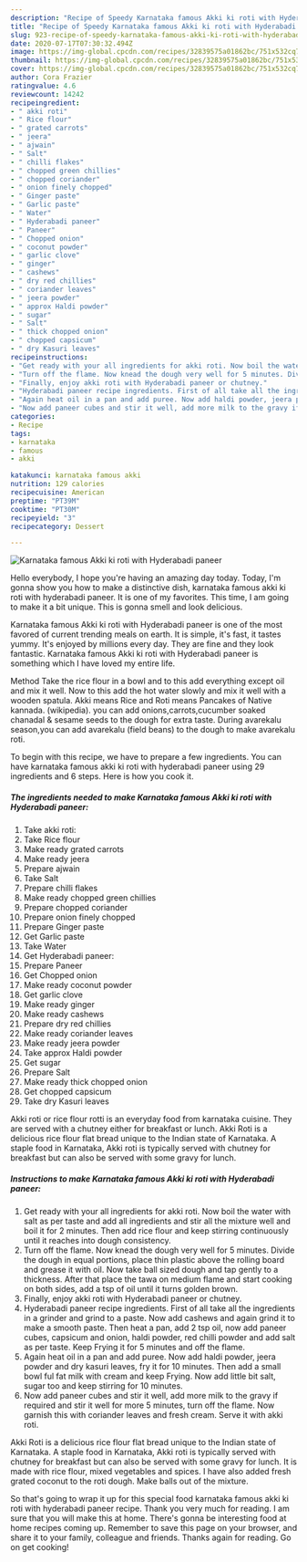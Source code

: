 ```yaml
---
description: "Recipe of Speedy Karnataka famous Akki ki roti with Hyderabadi paneer"
title: "Recipe of Speedy Karnataka famous Akki ki roti with Hyderabadi paneer"
slug: 923-recipe-of-speedy-karnataka-famous-akki-ki-roti-with-hyderabadi-paneer
date: 2020-07-17T07:30:32.494Z
image: https://img-global.cpcdn.com/recipes/32839575a01862bc/751x532cq70/karnataka-famous-akki-ki-roti-with-hyderabadi-paneer-recipe-main-photo.jpg
thumbnail: https://img-global.cpcdn.com/recipes/32839575a01862bc/751x532cq70/karnataka-famous-akki-ki-roti-with-hyderabadi-paneer-recipe-main-photo.jpg
cover: https://img-global.cpcdn.com/recipes/32839575a01862bc/751x532cq70/karnataka-famous-akki-ki-roti-with-hyderabadi-paneer-recipe-main-photo.jpg
author: Cora Frazier
ratingvalue: 4.6
reviewcount: 14242
recipeingredient:
- " akki roti"
- " Rice flour"
- " grated carrots"
- " jeera"
- " ajwain"
- " Salt"
- " chilli flakes"
- " chopped green chillies"
- " chopped coriander"
- " onion finely chopped"
- " Ginger paste"
- " Garlic paste"
- " Water"
- " Hyderabadi paneer"
- " Paneer"
- " Chopped onion"
- " coconut powder"
- " garlic clove"
- " ginger"
- " cashews"
- " dry red chillies"
- " coriander leaves"
- " jeera powder"
- " approx Haldi powder"
- " sugar"
- " Salt"
- " thick chopped onion"
- " chopped capsicum"
- " dry Kasuri leaves"
recipeinstructions:
- "Get ready with your all ingredients for akki roti. Now boil the water with salt as per taste and add all ingredients and stir all the mixture well and boil it for 2 minutes. Then add rice flour and keep stirring continuously until it reaches into dough consistency."
- "Turn off the flame. Now knead the dough very well for 5 minutes. Divide the dough in equal portions, place thin plastic above the rolling board and grease it with oil. Now take ball sized dough and tap gently to a thickness. After that place the tawa on medium flame and start cooking on both sides, add a tsp of oil until it turns golden brown."
- "Finally, enjoy akki roti with Hyderabadi paneer or chutney."
- "Hyderabadi paneer recipe ingredients. First of all take all the ingredients in a grinder and grind to a paste. Now add cashews and again grind it to make a smooth paste. Then heat a pan, add 2 tsp oil, now add paneer cubes, capsicum and onion, haldi powder, red chilli powder and add salt as per taste. Keep Frying it for 5 minutes and off the flame."
- "Again heat oil in a pan and add puree. Now add haldi powder, jeera powder and dry kasuri leaves, fry it for 10 minutes. Then add a small bowl ful fat milk with cream and keep Frying. Now add little bit salt, sugar too and keep stirring for 10 minutes."
- "Now add paneer cubes and stir it well, add more milk to the gravy if required and stir it well for more 5 minutes, turn off the flame. Now garnish this with coriander leaves and fresh cream. Serve it with akki roti."
categories:
- Recipe
tags:
- karnataka
- famous
- akki

katakunci: karnataka famous akki 
nutrition: 129 calories
recipecuisine: American
preptime: "PT39M"
cooktime: "PT30M"
recipeyield: "3"
recipecategory: Dessert

---
```



![Karnataka famous Akki ki roti with Hyderabadi paneer](https://img-global.cpcdn.com/recipes/32839575a01862bc/751x532cq70/karnataka-famous-akki-ki-roti-with-hyderabadi-paneer-recipe-main-photo.jpg)

Hello everybody, I hope you're having an amazing day today. Today, I'm gonna show you how to make a distinctive dish, karnataka famous akki ki roti with hyderabadi paneer. It is one of my favorites. This time, I am going to make it a bit unique. This is gonna smell and look delicious.

Karnataka famous Akki ki roti with Hyderabadi paneer is one of the most favored of current trending meals on earth. It is simple, it's fast, it tastes yummy. It's enjoyed by millions every day. They are fine and they look fantastic. Karnataka famous Akki ki roti with Hyderabadi paneer is something which I have loved my entire life.

Method Take the rice flour in a bowl and to this add everything except oil and mix it well. Now to this add the hot water slowly and mix it well with a wooden spatula. Akki means Rice and Roti means Pancakes of Native kannada. (wikipedia). you can add onions,carrots,cucumber soaked chanadal &amp; sesame seeds to the dough for extra taste. During avarekalu season,you can add avarekalu (field beans) to the dough to make avarekalu roti.


To begin with this recipe, we have to prepare a few ingredients. You can have karnataka famous akki ki roti with hyderabadi paneer using 29 ingredients and 6 steps. Here is how you cook it.

<!--inarticleads1-->

##### The ingredients needed to make Karnataka famous Akki ki roti with Hyderabadi paneer:

1. Take  akki roti:
1. Take  Rice flour
1. Make ready  grated carrots
1. Make ready  jeera
1. Prepare  ajwain
1. Take  Salt
1. Prepare  chilli flakes
1. Make ready  chopped green chillies
1. Prepare  chopped coriander
1. Prepare  onion finely chopped
1. Prepare  Ginger paste
1. Get  Garlic paste
1. Take  Water
1. Get  Hyderabadi paneer:
1. Prepare  Paneer
1. Get  Chopped onion
1. Make ready  coconut powder
1. Get  garlic clove
1. Make ready  ginger
1. Make ready  cashews
1. Prepare  dry red chillies
1. Make ready  coriander leaves
1. Make ready  jeera powder
1. Take  approx Haldi powder
1. Get  sugar
1. Prepare  Salt
1. Make ready  thick chopped onion
1. Get  chopped capsicum
1. Take  dry Kasuri leaves


Akki roti or rice flour rotti is an everyday food from karnataka cuisine. They are served with a chutney either for breakfast or lunch. Akki Roti is a delicious rice flour flat bread unique to the Indian state of Karnataka. A staple food in Karnataka, Akki roti is typically served with chutney for breakfast but can also be served with some gravy for lunch. 

<!--inarticleads2-->

##### Instructions to make Karnataka famous Akki ki roti with Hyderabadi paneer:

1. Get ready with your all ingredients for akki roti. Now boil the water with salt as per taste and add all ingredients and stir all the mixture well and boil it for 2 minutes. Then add rice flour and keep stirring continuously until it reaches into dough consistency.
1. Turn off the flame. Now knead the dough very well for 5 minutes. Divide the dough in equal portions, place thin plastic above the rolling board and grease it with oil. Now take ball sized dough and tap gently to a thickness. After that place the tawa on medium flame and start cooking on both sides, add a tsp of oil until it turns golden brown.
1. Finally, enjoy akki roti with Hyderabadi paneer or chutney.
1. Hyderabadi paneer recipe ingredients. First of all take all the ingredients in a grinder and grind to a paste. Now add cashews and again grind it to make a smooth paste. Then heat a pan, add 2 tsp oil, now add paneer cubes, capsicum and onion, haldi powder, red chilli powder and add salt as per taste. Keep Frying it for 5 minutes and off the flame.
1. Again heat oil in a pan and add puree. Now add haldi powder, jeera powder and dry kasuri leaves, fry it for 10 minutes. Then add a small bowl ful fat milk with cream and keep Frying. Now add little bit salt, sugar too and keep stirring for 10 minutes.
1. Now add paneer cubes and stir it well, add more milk to the gravy if required and stir it well for more 5 minutes, turn off the flame. Now garnish this with coriander leaves and fresh cream. Serve it with akki roti.


Akki Roti is a delicious rice flour flat bread unique to the Indian state of Karnataka. A staple food in Karnataka, Akki roti is typically served with chutney for breakfast but can also be served with some gravy for lunch. It is made with rice flour, mixed vegetables and spices. I have also added fresh grated coconut to the roti dough. Make balls out of the mixture. 

So that's going to wrap it up for this special food karnataka famous akki ki roti with hyderabadi paneer recipe. Thank you very much for reading. I am sure that you will make this at home. There's gonna be interesting food at home recipes coming up. Remember to save this page on your browser, and share it to your family, colleague and friends. Thanks again for reading. Go on get cooking!
